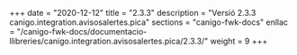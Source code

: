 +++
date        = "2020-12-12"
title       = "2.3.3"
description = "Versió 2.3.3 canigo.integration.avisosalertes.pica"
sections    = "canigo-fwk-docs"
enllac		= "/canigo-fwk-docs/documentacio-llibreries/canigo.integration.avisosalertes.pica/2.3.3/"
weight		= 9
+++
